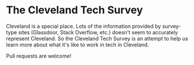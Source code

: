 The Cleveland Tech Survey
======

Cleveland is a special place. Lots of the information provided by survey-type sites (Glassdoor, Stack Overflow, etc.) doesn't seem to accurately represent Cleveland. So the Cleveland Tech Survey is an attempt to help us learn more about what it's like to work in tech in Cleveland.

Pull requests are welcome!

